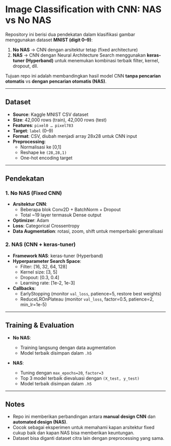 # Image Classification with CNN: NAS vs No NAS  

Repository ini berisi dua pendekatan dalam klasifikasi gambar menggunakan dataset **MNIST (digit 0–9)**:  
1. **No NAS** → CNN dengan arsitektur tetap (fixed architecture)  
2. **NAS** → CNN dengan Neural Architecture Search menggunakan **keras-tuner (Hyperband)** untuk menemukan kombinasi terbaik filter, kernel, dropout, dll.  

Tujuan repo ini adalah membandingkan hasil model CNN **tanpa pencarian otomatis** vs **dengan pencarian otomatis (NAS)**.  

---

## Dataset  
- **Source**: Kaggle MNIST CSV dataset  
- **Size**: 42,000 rows (train), 42,000 rows (test)  
- **Features**: `pixel0 … pixel783`  
- **Target**: `label` (0–9)  
- **Format**: CSV, diubah menjadi array 28x28 untuk CNN input  
- **Preprocessing**:  
  - Normalisasi ke [0,1]  
  - Reshape ke `(28,28,1)`  
  - One-hot encoding target  

---

## Pendekatan  

### 1. No NAS (Fixed CNN)  
- **Arsitektur CNN**:  
  - Beberapa blok Conv2D + BatchNorm + Dropout  
  - Total ~19 layer termasuk Dense output  
- **Optimizer**: Adam  
- **Loss**: Categorical Crossentropy  
- **Data Augmentation**: rotasi, zoom, shift untuk memperbaiki generalisasi  

### 2. NAS (CNN + keras-tuner)  
- **Framework NAS**: keras-tuner (Hyperband)  
- **Hyperparameter Search Space**:  
  - Filter: [16, 32, 64, 128]  
  - Kernel size: [3, 5]  
  - Dropout: [0.3, 0.4]  
  - Learning rate: [1e-2, 1e-3]  
- **Callbacks**:  
  - EarlyStopping (monitor `val_loss`, patience=5, restore best weights)  
  - ReduceLROnPlateau (monitor `val_loss`, factor=0.5, patience=2, min_lr=1e-5)  

---

## Training & Evaluation  
- **No NAS**:  
  - Training langsung dengan data augmentation  
  - Model terbaik disimpan dalam `.h5`  

- **NAS**:  
  - Tuning dengan `max_epochs=20`, `factor=3`  
  - Top 3 model terbaik dievaluasi dengan `(X_test, y_test)`  
  - Model terbaik disimpan dalam `.h5`  

---


## Notes  
- Repo ini memberikan perbandingan antara **manual design CNN** dan **automated design (NAS)**.  
- Cocok sebagai eksperimen untuk memahami kapan arsitektur fixed cukup baik dan kapan NAS bisa memberikan keuntungan.  
- Dataset bisa diganti dataset citra lain dengan preprocessing yang sama.  
